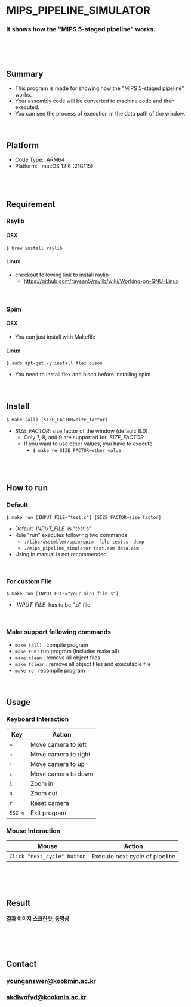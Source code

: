 # MIPS_PIPELINE_SIMULATOR
### It shows how the "MIPS 5-staged pipeline" works.
<br/><br/><br/>

## Summary
* This program is made for showing how the "MIPS 5-staged pipeline" works.
* Your assembly code will be converted to machine code and then executed.
* You can see the process of execution in the data path of the window.
<br/><br/><br/>

## Platform
* Code Type: &nbsp;ARM64
* Platform: &nbsp;&nbsp;macOS 12.6 (21G115)
<br/><br/><br/><br/>

## Requirement
### Raylib
#### OSX
	$ brew install raylib
#### Linux
* checkout following link to install raylib
	* https://github.com/raysan5/raylib/wiki/Working-on-GNU-Linux
<br/><br/><br/>

### Spim
#### OSX
* You can just install with Makefile
#### Linux
    $ sudo apt-get -y install flex bison
* You need to install flex and bison before installing spim
<br/><br/><br/>

## Install
	$ make (all) [SIZE_FACTOR=size_factor]
* *SIZE_FACTOR*: size factor of the window (default: 8.0)
	* Only 7, 8, and 9 are supported for &nbsp;*SIZE_FACTOR*
	* If you want to use other values, you have to execute
		* `$ make re SIZE_FACTOR=other_value`
<br/><br/><br/><br/>

## How to run
### Default
	$ make run [INPUT_FILE="test.s"] [SIZE_FACTOR=size_factor]
* Default &nbsp;*INPUT_FILE*&nbsp; is "test.s"
* Rule "run" executes following two commands
	* `./libs/assembler/spim/spim -file test.s -dump`
	* `./mips_pipeline_simulator text.asm data.asm`
* Using in manual is not recommended
<br/>

### For custom File
	$ make run [INPUT_FILE="your_mips_file.s"]
* &nbsp;*INPUT_FILE*&nbsp; has to be ".s" file
<br/>

### Make support following commands
* `make (all)` : compile program
* `make run` : run program (includes make all)
* `make clean` : remove all object files
* `make fclean` : remove all object files and executable file
* `make re` : recompile program
<br/><br/><br/>

## Usage
### Keyboard Interaction
| Key                         | Action                         |
| --------------------------- | ------------------------------ |
| `←`                         | Move camera to left            |
| `→`                         | Move camera to right           |
| `↑`                         | Move camera to up              |
| `↓`                         | Move camera to down            |
| `i`                         | Zoom in                        |
| `o`                         | Zoom out                       |
| `r`                         | Reset camera                   |
| `ESC ⎋`                     | Exit program                   |

### Mouse Interaction
| Mouse                       | Action                         |
| --------------------------- | ------------------------------ |
| `Click "next_cycle" button` | Execute next cycle of pipeline |

<br/><br/><br/>

## Result
#### 결과 이미지 스크린샷, 동영상
<br/><br/><br/>

## Contact
### younganswer@kookmin.ac.kr
### akdlwofyd@kookmin.ac.kr
